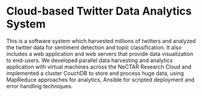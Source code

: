 # Cloud-based Twitter Data Analytics System
This is a software system which harvested millions of twitters and analyzed the twitter data for sentiment detection and topic classification. It also includes a web application and web servers that provide data visualization to end-users.
We developed parallel data harvesting and analytics application with virtual machines across the NeCTAR Research Cloud and implemented a cluster CouchDB to store and process huge data, using MapReduce approaches for analytics, Ansible for scripted deployment and error handling techniques.
